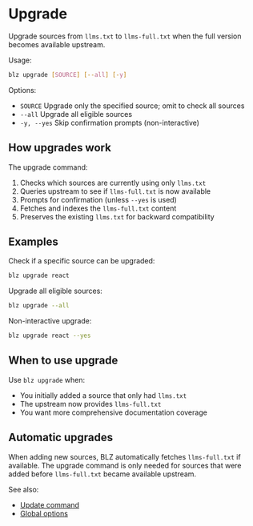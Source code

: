 # Upgrade

Upgrade sources from `llms.txt` to `llms-full.txt` when the full version becomes available upstream.

Usage:
```bash
blz upgrade [SOURCE] [--all] [-y]
```

Options:
- `SOURCE`           Upgrade only the specified source; omit to check all sources
- `--all`            Upgrade all eligible sources
- `-y, --yes`        Skip confirmation prompts (non-interactive)

## How upgrades work

The upgrade command:
1. Checks which sources are currently using only `llms.txt`
2. Queries upstream to see if `llms-full.txt` is now available
3. Prompts for confirmation (unless `--yes` is used)
4. Fetches and indexes the `llms-full.txt` content
5. Preserves the existing `llms.txt` for backward compatibility

## Examples

Check if a specific source can be upgraded:
```bash
blz upgrade react
```

Upgrade all eligible sources:
```bash
blz upgrade --all
```

Non-interactive upgrade:
```bash
blz upgrade react --yes
```

## When to use upgrade

Use `blz upgrade` when:
- You initially added a source that only had `llms.txt`
- The upstream now provides `llms-full.txt`
- You want more comprehensive documentation coverage

## Automatic upgrades

When adding new sources, BLZ automatically fetches `llms-full.txt` if available. The upgrade command is only needed for sources that were added before `llms-full.txt` became available upstream.

See also:
- [Update command](./update.md)
- [Global options](./global.md)
